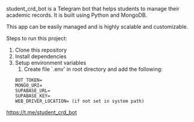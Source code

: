 [//]: # (#TODO:: Add description to README.md)
student_crd_bot is a Telegram bot that helps students to manage their academic records. 
It is built using Python and MongoDB.

This app can be easily managed and is highly scalable and customizable.

Steps to run this project:

1. Clone this repository
2. Install dependencies
3. Setup environment variables
    1. Create file `.env' in root directory and add the following:
    ```
    BOT_TOKEN=
    MONGO_URI=
    SUPABASE_URL=
    SUPABASE_KEY=
    WEB_DRIVER_LOCATION= (if not set in system path)
    ```

https://t.me/student_crd_bot